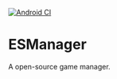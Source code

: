[![Android CI](https://github.com/ThatMG393/ESManager/actions/workflows/gradle.yml/badge.svg?branch=master)](https://github.com/ThatMG393/ESManager/actions/workflows/gradle.yml)

# ESManager
A open-source game manager.
